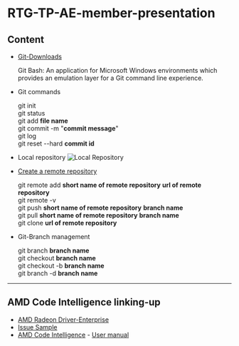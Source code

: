 # RTG-TP-AE-member-presentation

Content
---
- [Git-Downloads](https://git-scm.com/downloads "Git-Downloads")

    Git Bash: An application for Microsoft Windows environments which provides an emulation layer for a Git command line experience.
- Git commands

    git init\
    git status\
    git add **file name**\
    git commit -m "**commit message**"\
    git log\
    git reset --hard **commit id**
    
- Local repository
![Local Repository](https://res.cloudinary.com/practicaldev/image/fetch/s--D7nJOADN--/c_imagga_scale,f_auto,fl_progressive,h_900,q_auto,w_1600/https://cl.ly/569e7f0bbfaf/download/Image%25202018-08-29%2520at%25208.26.35%2520PM.png)


- [Create a remote repository](https://github.com/thebusteray?tab=repositories)
    
    git remote add **short name of remote repository** **url of remote repository**\
    git remote -v\
    git push **short name of remote repository** **branch name**\
    git pull **short name of remote repository** **branch name**\
    git clone **url of remote repository**
    
- Git-Branch management

    git branch **branch name**\
    git checkout **branch name**\
    git checkout -b **branch name**\
    git branch -d **branch name**

---
AMD Code Intelligence linking-up
---


- [AMD Radeon Driver-Enterprise](https://github.amd.com/orgs/AMD-Radeon-Driver/repositories?type=all)
- [Issue Sample](https://ontrack-internal.amd.com/browse/SWDEV-343148)
- [AMD Code Intelligence](http://code.amd.com/home) - [User manual](https://confluence.amd.com/pages/viewpage.action?pageId=94217319)
